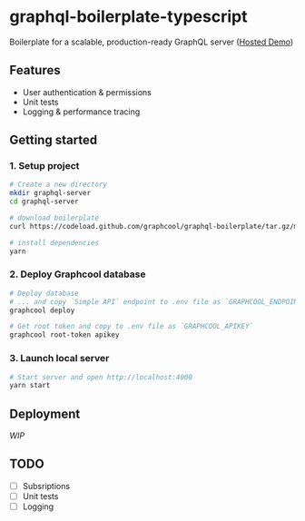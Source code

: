 # graphql-boilerplate-typescript

Boilerplate for a scalable, production-ready GraphQL server ([Hosted Demo](https://graphql-bp.now.sh/))

## Features

* User authentication & permissions
* Unit tests
* Logging & performance tracing

## Getting started

### 1. Setup project

```sh
# Create a new directory
mkdir graphql-server
cd graphql-server

# download boilerplate
curl https://codeload.github.com/graphcool/graphql-boilerplate/tar.gz/master | tar -xz --strip=1 graphql-boilerplate-master

# install dependencies
yarn
```

### 2. Deploy Graphcool database

```sh
# Deploy database
# ... and copy `Simple API` endpoint to .env file as `GRAPHCOOL_ENDPOINT`
graphcool deploy

# Get root token and copy to .env file as `GRAPHCOOL_APIKEY`
graphcool root-token apikey
```

### 3. Launch local server

```sh
# Start server and open http://localhost:4000
yarn start
```

## Deployment

*WIP*

## TODO

* [ ] Subsriptions
* [ ] Unit tests
* [ ] Logging

